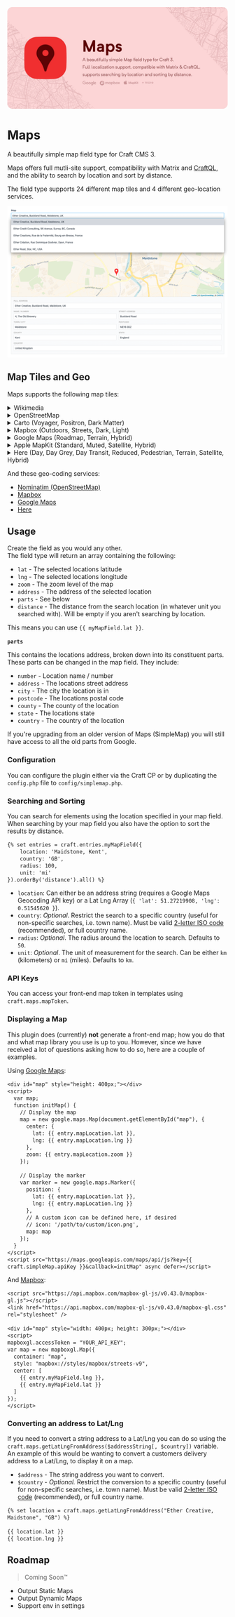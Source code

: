 ![Maps](./resources/imgs/map-banner.jpg)

# Maps

A beautifully simple map field type for Craft CMS 3.

Maps offers full mutli-site support, compatibility with Matrix and 
[CraftQL](https://plugins.craftcms.com/craftql), and the ability to search by 
location and sort by distance.

The field type supports 24 different map tiles and 4 different geo-location 
services.

![Maps Field](./resources/imgs/field-preview.png)

## Map Tiles and Geo

Maps supports the following map tiles:

<details>
  <summary>Wikimedia</summary>

  [Wikimedia](https://foundation.wikimedia.org/wiki/Maps_Terms_of_Use) | | | 
  --- | --- | ---  
  ![Wikimedia](./src/web/assets/imgs/wikimedia.png) | <img src="data:image/svg+xml;charset=utf-8,%3Csvg%20xmlns%3D%27http%3A%2F%2Fwww.w3.org%2F2000%2Fsvg%27%20width%3D%27400%27%20height%3D%27400%27%20style%3D%27background%3Atransparent%27%2F%3E" /> | <img src="data:image/svg+xml;charset=utf-8,%3Csvg%20xmlns%3D%27http%3A%2F%2Fwww.w3.org%2F2000%2Fsvg%27%20width%3D%27400%27%20height%3D%27400%27%20style%3D%27background%3Atransparent%27%2F%3E" />
  Wikimedia | | 
</details>
<details>
  <summary>OpenStreetMap</summary>
  
  [OpenStreetMap](https://www.openstreetmap.org) | | | 
  --- | --- | ---
  ![OpenStreetMap](./src/web/assets/imgs/openstreetmap.png) | <img src="data:image/svg+xml;charset=utf-8,%3Csvg%20xmlns%3D%27http%3A%2F%2Fwww.w3.org%2F2000%2Fsvg%27%20width%3D%27400%27%20height%3D%27400%27%20style%3D%27background%3Atransparent%27%2F%3E" /> | <img src="data:image/svg+xml;charset=utf-8,%3Csvg%20xmlns%3D%27http%3A%2F%2Fwww.w3.org%2F2000%2Fsvg%27%20width%3D%27400%27%20height%3D%27400%27%20style%3D%27background%3Atransparent%27%2F%3E" />
  OpenStreetMap | | 
</details>
<details>
  <summary>Carto (Voyager, Positron, Dark Matter)</summary>
 
  [Carto](https://carto.com/location-data-services/basemaps/) | | | 
  --- | --- | ---
  ![Carto Voyager](./src/web/assets/imgs/carto-rastertiles-voyager.png) | ![Carto Positron](./src/web/assets/imgs/carto-light_all.png) | ![Carto Dark Matter](./src/web/assets/imgs/carto-dark_all.png)
  Voyager | Positron | Dark Matter
</details>
<details>
  <summary>Mapbox (Outdoors, Streets, Dark, Light)</summary>

  [Mapbox](https://www.mapbox.com) | | | 
  --- | --- | ---  
  ![Mapbox Outdoors](./src/web/assets/imgs/mapbox-outdoors.png) | ![Mapbox Streets](./src/web/assets/imgs/mapbox-streets.png) | ![Mapbox Dark](./src/web/assets/imgs/mapbox-dark.png)
  Outdoors | Streets | Dark
  ![Mapbox Light](./src/web/assets/imgs/mapbox-light.png) | |
  Light | |
</details>
<details>
  <summary>Google Maps (Roadmap, Terrain, Hybrid)</summary>

  [Google Maps](https://www.google.com/maps) | | | 
  --- | --- | ---  
  ![Google Roadmap](./src/web/assets/imgs/google-roadmap.png) | ![Google Terrain](./src/web/assets/imgs/google-terrain.png) | ![Google Hybrid](./src/web/assets/imgs/google-hybrid.png)
  Roadmap | Terrain | Hybrid
</details>
<details>
  <summary>Apple MapKit (Standard, Muted, Satellite, Hybrid)</summary>

  [Apple MapKit](https://developer.apple.com/maps/mapkitjs/) | | | 
  --- | --- | ---  
  ![MapKit Standard](./src/web/assets/imgs/mapkit-standard.png) | ![MapKit Muted](./src/web/assets/imgs/mapkit-muted.png) | ![MapKit Satellite](./src/web/assets/imgs/mapkit-satellite.png)
  Standard | Muted | Satellite
  ![MapKit Hybrid](./src/web/assets/imgs/mapkit-hybrid.png) | |
  Hybrid | |  
</details>
<details>
  <summary>Here (Day, Day Grey, Day Transit, Reduced, Pedestrian, Terrain, Satellite, Hybrid)</summary>
  
  [Here](https://www.here.com/) | | | 
  --- | --- | ---
  ![Here Day](./src/web/assets/imgs/here-normal-day.png) | ![Here Day Grey](./src/web/assets/imgs/here-normal-day-grey.png) | ![Here Day Transit](./src/web/assets/imgs/here-normal-day-transit.png)
  Day | Day Grey | Day Transit
  ![Here Reduced](./src/web/assets/imgs/here-reduced-day.png) | ![Here Pedestrian](./src/web/assets/imgs/here-pedestrian-day.png) | ![Here Terrain](./src/web/assets/imgs/here-terrain-day.png)
  Reduced | Pedestrian | Terrain
  ![Here Satellite](./src/web/assets/imgs/here-satellite-day.png) | ![Here Hybrid](./src/web/assets/imgs/here-hybrid-day.png) |
  Satellite | Hybrid |
</details>

  
And these geo-coding services:

- [Nominatim (OpenStreetMap)](https://nominatim.openstreetmap.org/)
- [Mapbox](https://www.mapbox.com/)
- [Google Maps](https://www.google.com/maps)
- [Here](https://www.here.com/)

## Usage
Create the field as you would any other.  
The field type will return an array containing the following:

 - `lat` - The selected locations latitude
 - `lng` - The selected locations longitude
 - `zoom` - The zoom level of the map
 - `address` - The address of the selected location
 - `parts` - See below
 - `distance` - The distance from the search location (in whatever unit you searched with). Will be empty if you aren't searching by location.

This means you can use `{{ myMapField.lat }}`.

**`parts`**

This contains the locations address, broken down into its constituent parts. 
These parts can be changed in the map field. They include:
- `number` - Location name / number
- `address` - The locations street address
- `city` - The city the location is in
- `postcode` - The locations postal code
- `county` - The county of the location
- `state` - The locations state
- `country` - The country of the location

If you're upgrading from an older version of Maps (SimpleMap) you will still 
have access to all the old parts from Google. 

### Configuration

You can configure the plugin either via the Craft CP or by duplicating the 
`config.php` file to `config/simplemap.php`.

### Searching and Sorting

You can search for elements using the location specified in your map field. When searching by your map field you also have the option to sort the results by distance.

```twig
{% set entries = craft.entries.myMapField({
    location: 'Maidstone, Kent',
    country: 'GB',
    radius: 100,
    unit: 'mi'
}).orderBy('distance').all() %}
```

- `location`: Can either be an address string (requires a Google Maps Geocoding API key) or a Lat Lng Array (`{ 'lat': 51.27219908, 'lng': 0.51545620 }`).
- `country`: *Optional*. Restrict the search to a specific country (useful for non-specific searches, i.e. town name). Must be valid [2-letter ISO code](https://en.wikipedia.org/wiki/ISO_3166-1#Current_codes) (recommended), or full country name.
- `radius`: *Optional*. The radius around the location to search. Defaults to `50`.
- `unit`: *Optional*. The unit of measurement for the search. Can be either `km` (kilometers) or `mi` (miles). Defaults to `km`.

### API Keys

You can access your front-end map token in templates using `craft.maps.mapToken`.

### Displaying a Map

This plugin does (currently) **not** generate a front-end map; how you do that and what map library you use is up to you. However, since we have received a lot of questions asking how to do so, here are a couple of examples.
  
Using [Google Maps](https://developers.google.com/maps/documentation/javascript/tutorial):

```twig
<div id="map" style="height: 400px;"></div>
<script>
  var map;
  function initMap() {
    // Display the map
    map = new google.maps.Map(document.getElementById("map"), {
      center: {
        lat: {{ entry.mapLocation.lat }},
        lng: {{ entry.mapLocation.lng }}
      },
      zoom: {{ entry.mapLocation.zoom }}
    });
    
    // Display the marker
    var marker = new google.maps.Marker({
      position: {
        lat: {{ entry.mapLocation.lat }},
        lng: {{ entry.mapLocation.lng }}
      },
      // A custom icon can be defined here, if desired
      // icon: '/path/to/custom/icon.png',
      map: map
    });
  }
</script>
<script src="https://maps.googleapis.com/maps/api/js?key={{ craft.simpleMap.apiKey }}&callback=initMap" async defer></script>
```

And [Mapbox](https://www.mapbox.com/mapbox-gl-js/api/):

```twig
<script src="https://api.mapbox.com/mapbox-gl-js/v0.43.0/mapbox-gl.js"></script>
<link href="https://api.mapbox.com/mapbox-gl-js/v0.43.0/mapbox-gl.css" rel="stylesheet" />

<div id="map" style="width: 400px; height: 300px;"></div>
<script>
mapboxgl.accessToken = "YOUR_API_KEY";
var map = new mapboxgl.Map({
  container: "map",
  style: "mapbox://styles/mapbox/streets-v9",
  center: [
    {{ entry.myMapField.lng }},
    {{ entry.myMapField.lat }}
  ]
});
</script>
```

### Converting an address to Lat/Lng
If you need to convert a string address to a Lat/Lng you can do so using the 
`craft.maps.getLatLngFromAddress($addressString[, $country])` variable.
An example of this would be wanting to convert a customers delivery address to a 
Lat/Lng, to display it on a map.

- `$address` - The string address you want to convert.
- `$country` - *Optional.* Restrict the conversion to a specific country (useful for non-specific searches, i.e. town name). Must be valid [2-letter ISO code](https://en.wikipedia.org/wiki/ISO_3166-1#Current_codes) (recommended), or full country name. 

```twig
{% set location = craft.maps.getLatLngFromAddress("Ether Creative, Maidstone", "GB") %}

{{ location.lat }}
{{ location.lng }}
```

## Roadmap

> Coming Soon™

- Output Static Maps
- Output Dynamic Maps
- Support env in settings